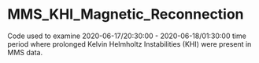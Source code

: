 # MMS_KHI_Magnetic_Reconnection
Code used to examine 2020-06-17/20:30:00 - 2020-06-18/01:30:00 time period where prolonged Kelvin Helmholtz Instabilities (KHI) were present in MMS data. 
